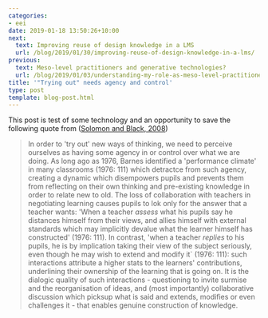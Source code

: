 ```yaml
---
categories:
- eei
date: 2019-01-18 13:50:26+10:00
next:
  text: Improving reuse of design knowledge in a LMS
  url: /blog/2019/01/30/improving-reuse-of-design-knowledge-in-a-lms/
previous:
  text: Meso-level practitioners and generative technologies?
  url: /blog/2019/01/03/understanding-my-role-as-meso-level-practitioner/
title: '"Trying out" needs agency and control'
type: post
template: blog-post.html
---
```

This post is test of some technology and an opportunity to save the following quote from ([Solomon and Black, 2008](https://books.google.com.au/books?hl=en&lr=&id=9V34t8ir3yIC&oi=fnd&pg=PA73&ots=8Hj8hPG507&sig=cgIFQU_s67DXuMe411RSfsYFJVs#v=onepage&q&f=false))

> In order to 'try out' new ways of thinking, we need to perceive ourselves as having some agency in or control over what we are doing. As long ago as 1976, Barnes identified a 'performance climate' in many classrooms (1976: 111) which detractce from such agency, creating a dynamic which disempowers pupils and prevents them from reflecting on their own thinking and pre-existing knowledge in order to relate new to old. The loss of collaboration with teachers in negotiating learning causes pupils to lok only for the answer that a teacher wants: 'When a teacher _assess_ what his pupils say he distances himself from their views, and allies himself with external standards which may implicitly devalue what the learner himself has constructed' (1976: 111). In contrast, 'when a teacher _replies_ to his pupils, he is by implication taking their view of the subject seriously, even though he may wish to extend and modify it\` (1976: 111): such interactions attribute a higher stats to the learners' contributions, underlining their ownership of the learning that is going on. It is the dialogic quality of such interactions - questioning to invite surmise and the reorganisation of ideas, and (most importantly) collaborative discussion which picksup what is said and extends, modifies or even challenges it - that enables genuine construction of knowledge.